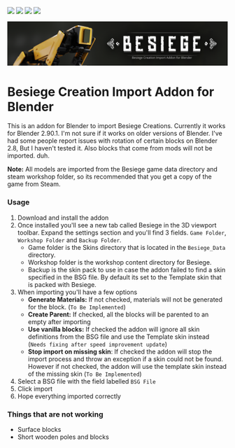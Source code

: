![](https://img.shields.io/github/issues/arkangel-dev/BesiegeCreationImporter) ![](https://img.shields.io/badge/Code%20Quality-Crappy-orange) ![](https://img.shields.io/github/forks/arkangel-dev/BesiegeCreationImporter) ![](https://img.shields.io/github/stars/arkangel-dev/BesiegeCreationImporter)

<img src="readme.assets/thumbnail_skin_update_git.png" alt="thumbnail_skin_update_git" style="zoom: 67%;" />

# Besiege Creation Import Addon for Blender

This is an addon for Blender to import Besiege Creations. Currently it works for Blender 2.90.1. I'm not sure if it works on older versions of Blender. I've had some people report issues with rotation of certain blocks on Blender 2.8, But I haven't tested it. Also blocks that come from mods will not be imported. duh.

**Note:** All models are imported from the Besiege game data directory and steam workshop folder, so its recommended that you get a copy of the game from Steam.

### Usage

1. Download and install the addon
2. Once installed you'll see a new tab called Besiege in the 3D viewport toolbar. Expand the settings section and you'll find 3 fields. `Game Folder`, `Workshop Folder` and `Backup Folder`.
   - Game folder is the Skins directory that is located in the `Besiege_Data` directory. 
   - Workshop folder is the workshop content directory for Besiege.
   - Backup is the skin pack to use in case the addon failed to find a skin specified in the BSG file. By default its set to the Template skin that is packed with Besiege.
3. When importing you'll have a few options
   - **Generate Materials:** If not checked, materials will not be generated for the block. (`To Be Implemented`)
   - **Create Parent:** If checked, all the blocks will be parented to an empty after importing
   - **Use vanilla blocks:** If checked the addon will ignore all skin definitions from the BSG file and use the Template skin instead (`Needs fixing after speed improvement update`)
   - **Stop import on missing skin**: If checked the addon will stop the import process and throw an exception if a skin could not be found. However if not checked, the addon will use the template skin instead of the missing skin (`To Be Implemented`)
4. Select a BSG file with the field labelled `BSG File`
5. Click import
6. Hope everything imported correctly



### Things that are not working

- Surface blocks
- Short wooden poles and blocks